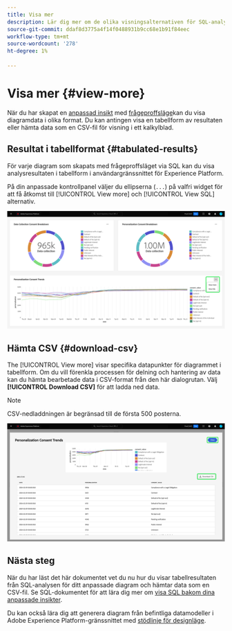```yaml
---
title: Visa mer
description: Lär dig mer om de olika visningsalternativen för SQL-analyserade data. På din anpassade kontrollpanel kan du visa resultaten av analysen i tabellform eller hämta bearbetade data i CSV-format.
source-git-commit: ddaf8d3775a4f14f0488931b9cc68e1b91f84eec
workflow-type: tm+mt
source-wordcount: '278'
ht-degree: 1%

---
```


# Visa mer {#view-more}

När du har skapat en [anpassad insikt](./overview.md) med [frågeproffsläge](./query-pro-mode.md)kan du visa diagramdata i olika format. Du kan antingen visa en tabellform av resultaten eller hämta data som en CSV-fil för visning i ett kalkylblad.

## Resultat i tabellformat {#tabulated-results}

För varje diagram som skapats med frågeproffsläget via SQL kan du visa analysresultaten i tabellform i användargränssnittet för Experience Platform.

På din anpassade kontrollpanel väljer du ellipserna (`...`) på valfri widget för att få åtkomst till [!UICONTROL View more] och [!UICONTROL View SQL] alternativ.

![En anpassad kontrollpanel med en insikts listruta med ellipser och alternativen Visa mer och Visa SQL markerade.](../../images/customizable-insights/ellipses-dropdown.png)

## Hämta CSV {#download-csv}

The [!UICONTROL View more] visar specifika datapunkter för diagrammet i tabellform. Om du vill förenkla processen för delning och hantering av data kan du hämta bearbetade data i CSV-format från den här dialogrutan. Välj **[!UICONTROL Download CSV]** för att ladda ned data.

>[!NOTE]
>
>CSV-nedladdningen är begränsad till de första 500 posterna.

![En dialogruta som visar en förhandsvisning av dina insikter och de tabellariserade resultaten av din SQL som genererade insikten.](../../images/customizable-insights/view-more-download-csv.png)

## Nästa steg

När du har läst det här dokumentet vet du nu hur du visar tabellresultaten från SQL-analysen för ditt anpassade diagram och hämtar data som en CSV-fil. Se SQL-dokumentet för att lära dig mer om [visa SQL bakom dina anpassade insikter](./view-more.md).

Du kan också lära dig att generera diagram från befintliga datamodeller i Adobe Experience Platform-gränssnittet med [stödlinje för designläge](../../user-defined-dashboards.md).

